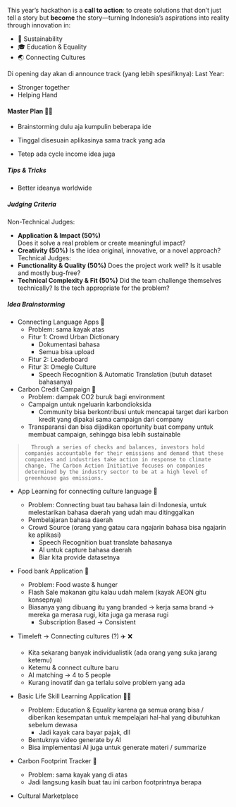 This year’s hackathon is a **call to action**: to create solutions that don’t just tell a story but **become** the story—turning Indonesia’s aspirations into reality through innovation in: 
- 🌱 Sustainability
- 🎓 Education & Equality
- 🌏 Connecting Cultures

Di opening day akan di announce track (yang lebih spesifiknya):
Last Year:
- Stronger together
- Helping Hand

#### Master Plan 👴🏻 
- Brainstorming dulu aja kumpulin beberapa ide 
- Tinggal disesuain aplikasinya sama track yang ada

- Tetep ada cycle income idea juga

##### Tips & Tricks
- Better ideanya worldwide

##### Judging Criteria 
Non-Technical Judges:
- **Application & Impact (50%)**    
    Does it solve a real problem or create meaningful impact?
- **Creativity (50%)**
    Is the idea original, innovative, or a novel approach?
Technical Judges:
- **Functionality & Quality (50%)**
    Does the project work well? Is it usable and mostly bug-free?
- **Technical Complexity & Fit (50%)**
    Did the team challenge themselves technically? Is the tech appropriate for the problem?

##### Idea Brainstorming
- Connecting Language Apps 🍳
	- Problem: sama kayak atas
	- Fitur 1: Crowd Urban Dictionary
		- Dokumentasi bahasa
		- Semua bisa upload
	- Fitur 2: Leaderboard
	- Fitur 3: Omegle Culture 
		- Speech Recognition & Automatic Translation (butuh dataset bahasanya)
- Carbon Credit Campaign 🌱
	- Problem: dampak CO2 buruk bagi environment  
	- Campaign untuk ngeluarin karbondioksida
		- Community bisa berkontribusi untuk mencapai target dari karbon kredit yang dipakai sama campaign dari company
	- Transparansi dan bisa dijadikan oportunity buat company untuk membuat campaign, sehingga bisa lebih sustainable
> 		Through a series of checks and balances, investors hold companies accountable for their emissions and demand that these companies and industries take action in response to climate change. The Carbon Action Initiative focuses on companies determined by the industry sector to be at a high level of greenhouse gas emissions.
- App Learning for connecting culture language 📖 
	- Problem: Connecting buat tau bahasa lain di Indonesia, untuk melestarikan bahasa daerah yang udah mau ditinggalkan 
	- Pembelajaran bahasa daerah 
	- Crowd Source (orang yang gatau cara ngajarin bahasa bisa ngajarin ke aplikasi)
		- Speech Recognition buat translate bahasanya
		- AI untuk capture bahasa daerah 
		- Biar kita provide datasetnya 
- Food bank Application 🍔
	- Problem: Food waste & hunger 
	- Flash Sale makanan gitu kalau udah malem (kayak AEON gitu konsepnya)
	- Biasanya yang dibuang itu yang branded → kerja sama brand → mereka ga merasa rugi, kita juga ga merasa rugi 
		- Subscription Based → Consistent 

- Timeleft → Connecting cultures (?)  ✈️ ❌
	- Kita sekarang banyak individualistik (ada orang yang suka jarang ketemu)
	- Ketemu & connect culture baru 
	- AI matching → 4 to 5 people 
	- Kurang inovatif dan ga terlalu solve problem yang ada
- Basic Life Skill Learning Application 🤹🏻
	- Problem: Education & Equality karena ga semua orang bisa / diberikan kesempatan untuk mempelajari hal-hal yang dibutuhkan sebelum dewasa
		- Jadi kayak cara bayar pajak, dll 
	- Bentuknya video generate by AI 
	- Bisa implementasi AI juga untuk generate materi / summarize 
- Carbon Footprint Tracker 👣
	- Problem: sama kayak yang di atas
	- Jadi langsung kasih buat tau ini carbon footprintnya berapa
- Cultural Marketplace
